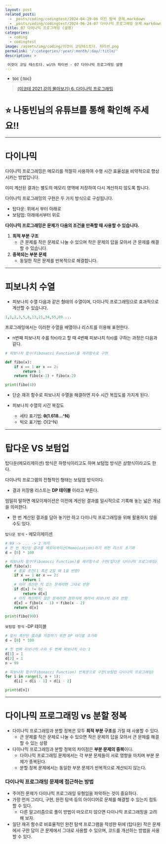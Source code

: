 ```yaml
---
layout: post
related_posts:
  - _posts/coding/codingtest/2024-04-29-06 이진 탐색 문제.markdown
  - _posts/coding/codingtest/2024-06-24-07 다이나믹 프로그래밍 문제.markdown
title: 07 다이나믹 프로그래밍 (설명)
categories:
  - coding
  - codingtest
image: /assets/img/coding/이것이 코딩테스트다. 파이썬.png
permalink: '/:categories/:year/:month/:day/:title/'
description: >

 이것이 코딩 테스트다. with 파이썬 - 07 다이나믹 프로그래밍 설명
---
```


* toc
{:toc}

> [(이코테 2021 강의 몰아보기) 6. 다이나믹 프로그래밍](https://www.youtube.com/watch?v=5Lu34WIx2Us&list=PLRx0vPvlEmdAghTr5mXQxGpHjWqSz0dgC&index=6)

# **⭐ 나동빈님의 유튜브를 통해 확인해 주세요!!**

---

# 다이나믹

다이나믹 프로그래밍은 메모리를 적절히 사용하여 수행 시간 효율성을 비약적으로 향상시카는 방법입니다.

이미 계산된 결과는 별도의 메모리 영역에 저장하여 다시 계산하지 않도록 합니다.

다이나믹 프로그래밍의 구현은 두 가지 방식으로 구성됩니다.

- 탑다운: 위에서 부터 아래로
- 보텀업: 아래에서부터 위로 

**다이나믹 프로그래밍은 문제가 다음의 조건을 만족할 때 사용할 수  있습니다.**

1. **최적 부분 구조**
   - 큰 문제를 작은 문제로 나눌 수 있으며 작은 문제의 답을 모아서 큰 문제를 해결할 수 있습니다.
2. **중복되는 부분 문제**
   - 동일한 작은 문제를 반복적으로 해결합니다. 

---

# 피보나치 수열

- 피보나치 수열 다음과 같은 형태의 수열이며, 다이나믹 프로그래밍으로 효과적으로 계산할 수 있습니다.

```python
1,1,2,3,5,8,13,21,34,55,89....
```

프로그래밍에서는 이러한 수열을 배열이나 리스트를 이용해 표현한다.

- n번째 피보나치 수를 f(n)라고 할 때 4번째 피보나치 f(n)를 구하는 과정은 다음과 같다.

```python
# 피보나치 함수(Fibonacci Function)을 재귀함수로 구현

def fibo(x):
	if x == 1 or x == 2:
		return 1
	return fibo(x-1) + fibo(x-2)

print(fibo(4))
```

- 단순 재귀 함수로 피보나치 수열을 해결하면 지수 시간 복잡도를 가지게 된다.

- 피보나치 수열의 시간 복잡도
    - 세타 표기법: **θ(1.618…^N)**
    - 빅오 표기법: O(2^N)

---

# 탑다운 VS 보텀업

탑다운(메모리제이션) 방식은 하향식이리고도 하며 보텀업 방식은 상향식이라고도 한다.

다이나믹 프로그램의 전형적인 형태는 보텀업 방식이다.

- 결과 저장용 리스트는 **DP 테이블** 이라고 부른다.

엄밀히 말하면 메모이제이션은 이전에 계산된 결과를 일시적으로 기록해 놓는 넓은 개념을 의미한다.

- 한 번 계산된 결과를 담아 놓기만 하고 다이나믹 프로그래밍을 위해 활용하지 않을 수도 있다.

`탑다운 방식` - 메모이제이션

```python
# 99 -> ... -> 2 까지 
# 한 번 계산된 결과를 메모이제이션(Memoization)하기 위한 리스트 초기화
d = [0] * 100

# 피보나치 함수(Fibonacci Function)를 재귀함수로 구현(탑다운 다이나믹 프로그래밍)
def fibo(x):
    # 종료 조건(1 혹은 2일 때 1을 반환)
    if x == 1 or x == 2:
        return 1
    # 이미 계산한 적 있는 문제라면 그대로 반환
    if d[x] != 0:
        return d[x]
    # 아직 계산하지 않은 문제라면 점화식에 따라서 피보나치 결과 반환
    d[x] = fibo(x - 1) + fibo(x - 2)
    return d[x]

print(fibo(99))
```

`보텀업 방식` -DP 테이블

```python
# 앞서 계산된 결과를 저장하기 위한 DP 테이블 초기화
d = [0] * 100

# 첫 번째 피보나치 수와 두 번째 피보나치 수는 1
d[1] = 1
d[2] = 1
n = 99

# 피보나치 함수(Fibonacci Function) 반복문으로 구햔(보텀업 다이나믹 프로그래밍)
for i in range(3, n + 1):
    d[i] = d[i - 1] + d[i - 2]

print(d[n])
```

---

# 다이나믹 프로그래밍 vs 분할 정복

- 다이나믹 프로그래밍과 분할 정복은 모두 **최적 부분 구조**를 가질 때 사용할 수 있다.
    - 큰 문제를 작은 문제로 나눌 수 있으면 작은 문제의 답을 모아서 큰 문제를 해결할 수 있는 상황
- 다이나믹 프로그래밍과 분할 정복의 차이점은 **부분 문제의 중복**이다.
    - 다이나믹 프로그래밍 문제에서는 각 부분 문제들이 서로 영향을 마치며 부분 문제가 종복된다.
    - 분할 정복 문제에서는 동일한 부분 문제가 반복적으로 계산되지 않는다.
            

### 다이나믹 프로그래밍 문제에 접근하는 방법

- 주어진 문제가 다이나믹 프로그래밍 유형임을 파악하는 것이 중요하다.
- 가장 먼저 그리디, 구현, 완전 탐색 등의 아이디어로 문제를 해결할 수 있는지 컴토할 수 있다.
    - 다른 알고리즘으로 풀이 방법이 떠오르지 않으면 다이나믹 프로그래밍을 고려해 보자.
- 일단 재귀 함수로 비효율적인 완전 탐색 프로그램을 작성한 뒤에 (탑다운) 작은 문제에서 구한 답이 큰 문제에서 그대로 사용할 수 있으며, 코드를 개선하는 방법을 사용할 수 있다.